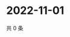 # 2022-11-01

共 0 条

<!-- BEGIN WEIBO -->
<!-- 最后更新时间 Tue Nov 01 2022 01:32:31 GMT+0800 (China Standard Time) -->

<!-- END WEIBO -->
